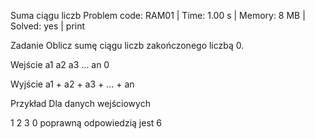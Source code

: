 Suma ciągu liczb
Problem code: RAM01 | Time: 1.00 s | Memory: 8 MB | Solved: yes | print

Zadanie
Oblicz sumę ciągu liczb zakończonego liczbą 0.

Wejście
a1 a2 a3 ... an 0

Wyjście
a1 + a2 + a3 + ... + an

Przykład
Dla danych wejściowych

1 2 3 0
poprawną odpowiedzią jest
6